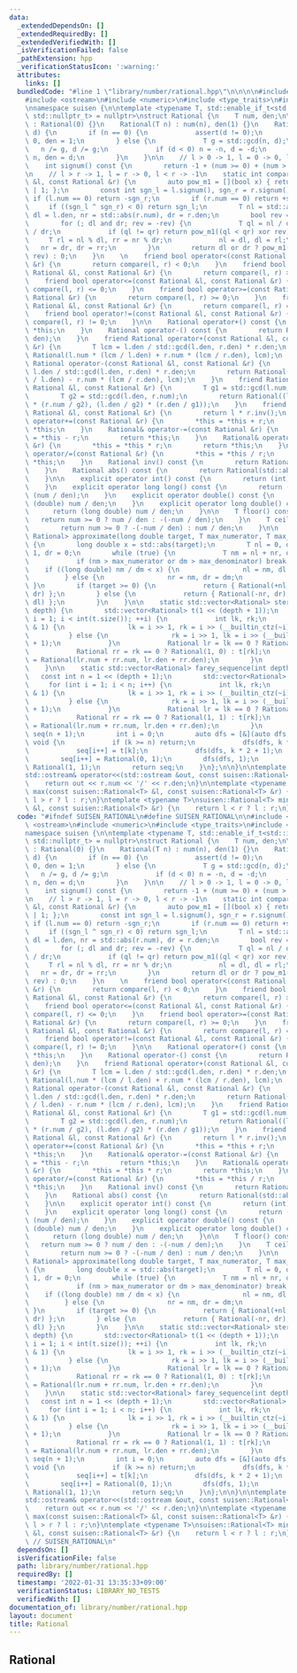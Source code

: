 ```yaml
---
data:
  _extendedDependsOn: []
  _extendedRequiredBy: []
  _extendedVerifiedWith: []
  _isVerificationFailed: false
  _pathExtension: hpp
  _verificationStatusIcon: ':warning:'
  attributes:
    links: []
  bundledCode: "#line 1 \"library/number/rational.hpp\"\n\n\n\n#include <cmath>\n\
    #include <ostream>\n#include <numeric>\n#include <type_traits>\n#include <vector>\n\
    \nnamespace suisen {\n\ntemplate <typename T, std::enable_if_t<std::is_integral_v<T>,\
    \ std::nullptr_t> = nullptr>\nstruct Rational {\n    T num, den;\n\n    Rational()\
    \ : Rational(0) {}\n    Rational(T n) : num(n), den(1) {}\n    Rational(T n, T\
    \ d) {\n        if (n == 0) {\n            assert(d != 0);\n            num =\
    \ 0, den = 1;\n        } else {\n            T g = std::gcd(n, d);\n         \
    \   n /= g, d /= g;\n            if (d < 0) n = -n, d = -d;\n            num =\
    \ n, den = d;\n        }\n    }\n\n    // l > 0 -> 1, l = 0 -> 0, l < 0 -> -1\n\
    \    int signum() const {\n        return -1 + (num >= 0) + (num > 0);\n    }\n\
    \n    // l > r -> 1, l = r -> 0, l < r -> -1\n    static int compare(const Rational\
    \ &l, const Rational &r) {\n        auto pow_m1 = [](bool x) { return -int(x)\
    \ | 1; };\n        const int sgn_l = l.signum(), sgn_r = r.signum();\n       \
    \ if (l.num == 0) return -sgn_r;\n        if (r.num == 0) return +sgn_l;\n   \
    \     if ((sgn_l ^ sgn_r) < 0) return sgn_l;\n        T nl = std::abs(l.num),\
    \ dl = l.den, nr = std::abs(r.num), dr = r.den;\n        bool rev = sgn_l < 0;\n\
    \        for (; dl and dr; rev = -rev) {\n            T ql = nl / dl, qr = nr\
    \ / dr;\n            if (ql != qr) return pow_m1((ql < qr) xor rev);\n       \
    \     T rl = nl % dl, rr = nr % dr;\n            nl = dl, dl = rl;\n         \
    \   nr = dr, dr = rr;\n        }\n        return dl or dr ? pow_m1((dr > 0) xor\
    \ rev) : 0;\n    }\n    \n    friend bool operator<(const Rational &l, const Rational\
    \ &r) {\n        return compare(l, r) < 0;\n    }\n    friend bool operator>(const\
    \ Rational &l, const Rational &r) {\n        return compare(l, r) > 0;\n    }\n\
    \    friend bool operator<=(const Rational &l, const Rational &r) {\n        return\
    \ compare(l, r) <= 0;\n    }\n    friend bool operator>=(const Rational &l, const\
    \ Rational &r) {\n        return compare(l, r) >= 0;\n    }\n    friend bool operator==(const\
    \ Rational &l, const Rational &r) {\n        return compare(l, r) == 0;\n    }\n\
    \    friend bool operator!=(const Rational &l, const Rational &r) {\n        return\
    \ compare(l, r) != 0;\n    }\n\n    Rational operator+() const {\n        return\
    \ *this;\n    }\n    Rational operator-() const {\n        return Rational(-num,\
    \ den);\n    }\n    friend Rational operator+(const Rational &l, const Rational\
    \ &r) {\n        T lcm = l.den / std::gcd(l.den, r.den) * r.den;\n        return\
    \ Rational(l.num * (lcm / l.den) + r.num * (lcm / r.den), lcm);\n    }\n    friend\
    \ Rational operator-(const Rational &l, const Rational &r) {\n        T lcm =\
    \ l.den / std::gcd(l.den, r.den) * r.den;\n        return Rational(l.num * (lcm\
    \ / l.den) - r.num * (lcm / r.den), lcm);\n    }\n    friend Rational operator*(const\
    \ Rational &l, const Rational &r) {\n        T g1 = std::gcd(l.num, r.den);\n\
    \        T g2 = std::gcd(l.den, r.num);\n        return Rational((l.num / g1)\
    \ * (r.num / g2), (l.den / g2) * (r.den / g1));\n    }\n    friend Rational operator/(const\
    \ Rational &l, const Rational &r) {\n        return l * r.inv();\n    }\n    Rational&\
    \ operator+=(const Rational &r) {\n        *this = *this + r;\n        return\
    \ *this;\n    }\n    Rational& operator-=(const Rational &r) {\n        *this\
    \ = *this - r;\n        return *this;\n    }\n    Rational& operator*=(const Rational\
    \ &r) {\n        *this = *this * r;\n        return *this;\n    }\n    Rational&\
    \ operator/=(const Rational &r) {\n        *this = *this / r;\n        return\
    \ *this;\n    }\n    Rational inv() const {\n        return Rational(den, num);\n\
    \    }\n    Rational abs() const {\n        return Rational(std::abs(num), den);\n\
    \    }\n\n    explicit operator int() const {\n        return (int) (num / den);\n\
    \    }\n    explicit operator long long() const {\n        return (long long)\
    \ (num / den);\n    }\n    explicit operator double() const {\n        return\
    \ (double) num / den;\n    }\n    explicit operator long double() const {\n  \
    \      return (long double) num / den;\n    }\n\n    T floor() const {\n     \
    \   return num >= 0 ? num / den : -(-num / den);\n    }\n    T ceil() const {\n\
    \        return num >= 0 ? -(-num / den) : num / den;\n    }\n\n    static std::pair<Rational,\
    \ Rational> approximate(long double target, T max_numerator, T max_denominator)\
    \ {\n        long double x = std::abs(target);\n        T nl = 0, dl = 1, nr =\
    \ 1, dr = 0;\n        while (true) {\n            T nm = nl + nr, dm = dl + dr;\n\
    \            if (nm > max_numerator or dm > max_denominator) break;\n        \
    \    if ((long double) nm / dm < x) {\n                nl = nm, dl = dm;\n   \
    \         } else {\n                nr = nm, dr = dm;\n            }\n       \
    \ }\n        if (target >= 0) {\n            return { Rational(+nl, dl), Rational(+nr,\
    \ dr) };\n        } else {\n            return { Rational(-nr, dr), Rational(-nl,\
    \ dl) };\n        }\n    }\n\n    static std::vector<Rational> stern_brocot(int\
    \ depth) {\n        std::vector<Rational> t(1 << (depth + 1));\n        for (int\
    \ i = 1; i < int(t.size()); ++i) {\n            int lk, rk;\n            if (i\
    \ & 1) {\n                lk = i >> 1, rk = i >> (__builtin_ctz(~i) + 1);\n  \
    \          } else {\n                rk = i >> 1, lk = i >> (__builtin_ctz( i)\
    \ + 1);\n            }\n            Rational lr = lk == 0 ? Rational(0, 1) : t[lk];\n\
    \            Rational rr = rk == 0 ? Rational(1, 0) : t[rk];\n            t[i]\
    \ = Rational(lr.num + rr.num, lr.den + rr.den);\n        }\n        return t;\n\
    \    }\n\n    static std::vector<Rational> farey_sequence(int depth) {\n     \
    \   const int n = 1 << (depth + 1);\n        std::vector<Rational> t(n);\n   \
    \     for (int i = 1; i < n; i++) {\n            int lk, rk;\n            if (i\
    \ & 1) {\n                lk = i >> 1, rk = i >> (__builtin_ctz(~i) + 1);\n  \
    \          } else {\n                rk = i >> 1, lk = i >> (__builtin_ctz( i)\
    \ + 1);\n            }\n            Rational lr = lk == 0 ? Rational(0, 1) : t[lk];\n\
    \            Rational rr = rk == 0 ? Rational(1, 1) : t[rk];\n            t[i]\
    \ = Rational(lr.num + rr.num, lr.den + rr.den);\n        }\n        std::vector<Rational>\
    \ seq(n + 1);\n        int i = 0;\n        auto dfs = [&](auto dfs, int k) ->\
    \ void {\n            if (k >= n) return;\n            dfs(dfs, k * 2 + 0);\n\
    \            seq[i++] = t[k];\n            dfs(dfs, k * 2 + 1);\n        };\n\
    \        seq[i++] = Rational(0, 1);\n        dfs(dfs, 1);\n        seq[i++] =\
    \ Rational(1, 1);\n        return seq;\n    }\n};\n\n}\n\ntemplate <typename T>\n\
    std::ostream& operator<<(std::ostream &out, const suisen::Rational<T> &r) {\n\
    \    return out << r.num << '/' << r.den;\n}\n\ntemplate <typename T>\nsuisen::Rational<T>\
    \ max(const suisen::Rational<T> &l, const suisen::Rational<T> &r) {\n    return\
    \ l > r ? l : r;\n}\ntemplate <typename T>\nsuisen::Rational<T> min(const suisen::Rational<T>\
    \ &l, const suisen::Rational<T> &r) {\n    return l < r ? l : r;\n}\n\n\n\n"
  code: "#ifndef SUISEN_RATIONAL\n#define SUISEN_RATIONAL\n\n#include <cmath>\n#include\
    \ <ostream>\n#include <numeric>\n#include <type_traits>\n#include <vector>\n\n\
    namespace suisen {\n\ntemplate <typename T, std::enable_if_t<std::is_integral_v<T>,\
    \ std::nullptr_t> = nullptr>\nstruct Rational {\n    T num, den;\n\n    Rational()\
    \ : Rational(0) {}\n    Rational(T n) : num(n), den(1) {}\n    Rational(T n, T\
    \ d) {\n        if (n == 0) {\n            assert(d != 0);\n            num =\
    \ 0, den = 1;\n        } else {\n            T g = std::gcd(n, d);\n         \
    \   n /= g, d /= g;\n            if (d < 0) n = -n, d = -d;\n            num =\
    \ n, den = d;\n        }\n    }\n\n    // l > 0 -> 1, l = 0 -> 0, l < 0 -> -1\n\
    \    int signum() const {\n        return -1 + (num >= 0) + (num > 0);\n    }\n\
    \n    // l > r -> 1, l = r -> 0, l < r -> -1\n    static int compare(const Rational\
    \ &l, const Rational &r) {\n        auto pow_m1 = [](bool x) { return -int(x)\
    \ | 1; };\n        const int sgn_l = l.signum(), sgn_r = r.signum();\n       \
    \ if (l.num == 0) return -sgn_r;\n        if (r.num == 0) return +sgn_l;\n   \
    \     if ((sgn_l ^ sgn_r) < 0) return sgn_l;\n        T nl = std::abs(l.num),\
    \ dl = l.den, nr = std::abs(r.num), dr = r.den;\n        bool rev = sgn_l < 0;\n\
    \        for (; dl and dr; rev = -rev) {\n            T ql = nl / dl, qr = nr\
    \ / dr;\n            if (ql != qr) return pow_m1((ql < qr) xor rev);\n       \
    \     T rl = nl % dl, rr = nr % dr;\n            nl = dl, dl = rl;\n         \
    \   nr = dr, dr = rr;\n        }\n        return dl or dr ? pow_m1((dr > 0) xor\
    \ rev) : 0;\n    }\n    \n    friend bool operator<(const Rational &l, const Rational\
    \ &r) {\n        return compare(l, r) < 0;\n    }\n    friend bool operator>(const\
    \ Rational &l, const Rational &r) {\n        return compare(l, r) > 0;\n    }\n\
    \    friend bool operator<=(const Rational &l, const Rational &r) {\n        return\
    \ compare(l, r) <= 0;\n    }\n    friend bool operator>=(const Rational &l, const\
    \ Rational &r) {\n        return compare(l, r) >= 0;\n    }\n    friend bool operator==(const\
    \ Rational &l, const Rational &r) {\n        return compare(l, r) == 0;\n    }\n\
    \    friend bool operator!=(const Rational &l, const Rational &r) {\n        return\
    \ compare(l, r) != 0;\n    }\n\n    Rational operator+() const {\n        return\
    \ *this;\n    }\n    Rational operator-() const {\n        return Rational(-num,\
    \ den);\n    }\n    friend Rational operator+(const Rational &l, const Rational\
    \ &r) {\n        T lcm = l.den / std::gcd(l.den, r.den) * r.den;\n        return\
    \ Rational(l.num * (lcm / l.den) + r.num * (lcm / r.den), lcm);\n    }\n    friend\
    \ Rational operator-(const Rational &l, const Rational &r) {\n        T lcm =\
    \ l.den / std::gcd(l.den, r.den) * r.den;\n        return Rational(l.num * (lcm\
    \ / l.den) - r.num * (lcm / r.den), lcm);\n    }\n    friend Rational operator*(const\
    \ Rational &l, const Rational &r) {\n        T g1 = std::gcd(l.num, r.den);\n\
    \        T g2 = std::gcd(l.den, r.num);\n        return Rational((l.num / g1)\
    \ * (r.num / g2), (l.den / g2) * (r.den / g1));\n    }\n    friend Rational operator/(const\
    \ Rational &l, const Rational &r) {\n        return l * r.inv();\n    }\n    Rational&\
    \ operator+=(const Rational &r) {\n        *this = *this + r;\n        return\
    \ *this;\n    }\n    Rational& operator-=(const Rational &r) {\n        *this\
    \ = *this - r;\n        return *this;\n    }\n    Rational& operator*=(const Rational\
    \ &r) {\n        *this = *this * r;\n        return *this;\n    }\n    Rational&\
    \ operator/=(const Rational &r) {\n        *this = *this / r;\n        return\
    \ *this;\n    }\n    Rational inv() const {\n        return Rational(den, num);\n\
    \    }\n    Rational abs() const {\n        return Rational(std::abs(num), den);\n\
    \    }\n\n    explicit operator int() const {\n        return (int) (num / den);\n\
    \    }\n    explicit operator long long() const {\n        return (long long)\
    \ (num / den);\n    }\n    explicit operator double() const {\n        return\
    \ (double) num / den;\n    }\n    explicit operator long double() const {\n  \
    \      return (long double) num / den;\n    }\n\n    T floor() const {\n     \
    \   return num >= 0 ? num / den : -(-num / den);\n    }\n    T ceil() const {\n\
    \        return num >= 0 ? -(-num / den) : num / den;\n    }\n\n    static std::pair<Rational,\
    \ Rational> approximate(long double target, T max_numerator, T max_denominator)\
    \ {\n        long double x = std::abs(target);\n        T nl = 0, dl = 1, nr =\
    \ 1, dr = 0;\n        while (true) {\n            T nm = nl + nr, dm = dl + dr;\n\
    \            if (nm > max_numerator or dm > max_denominator) break;\n        \
    \    if ((long double) nm / dm < x) {\n                nl = nm, dl = dm;\n   \
    \         } else {\n                nr = nm, dr = dm;\n            }\n       \
    \ }\n        if (target >= 0) {\n            return { Rational(+nl, dl), Rational(+nr,\
    \ dr) };\n        } else {\n            return { Rational(-nr, dr), Rational(-nl,\
    \ dl) };\n        }\n    }\n\n    static std::vector<Rational> stern_brocot(int\
    \ depth) {\n        std::vector<Rational> t(1 << (depth + 1));\n        for (int\
    \ i = 1; i < int(t.size()); ++i) {\n            int lk, rk;\n            if (i\
    \ & 1) {\n                lk = i >> 1, rk = i >> (__builtin_ctz(~i) + 1);\n  \
    \          } else {\n                rk = i >> 1, lk = i >> (__builtin_ctz( i)\
    \ + 1);\n            }\n            Rational lr = lk == 0 ? Rational(0, 1) : t[lk];\n\
    \            Rational rr = rk == 0 ? Rational(1, 0) : t[rk];\n            t[i]\
    \ = Rational(lr.num + rr.num, lr.den + rr.den);\n        }\n        return t;\n\
    \    }\n\n    static std::vector<Rational> farey_sequence(int depth) {\n     \
    \   const int n = 1 << (depth + 1);\n        std::vector<Rational> t(n);\n   \
    \     for (int i = 1; i < n; i++) {\n            int lk, rk;\n            if (i\
    \ & 1) {\n                lk = i >> 1, rk = i >> (__builtin_ctz(~i) + 1);\n  \
    \          } else {\n                rk = i >> 1, lk = i >> (__builtin_ctz( i)\
    \ + 1);\n            }\n            Rational lr = lk == 0 ? Rational(0, 1) : t[lk];\n\
    \            Rational rr = rk == 0 ? Rational(1, 1) : t[rk];\n            t[i]\
    \ = Rational(lr.num + rr.num, lr.den + rr.den);\n        }\n        std::vector<Rational>\
    \ seq(n + 1);\n        int i = 0;\n        auto dfs = [&](auto dfs, int k) ->\
    \ void {\n            if (k >= n) return;\n            dfs(dfs, k * 2 + 0);\n\
    \            seq[i++] = t[k];\n            dfs(dfs, k * 2 + 1);\n        };\n\
    \        seq[i++] = Rational(0, 1);\n        dfs(dfs, 1);\n        seq[i++] =\
    \ Rational(1, 1);\n        return seq;\n    }\n};\n\n}\n\ntemplate <typename T>\n\
    std::ostream& operator<<(std::ostream &out, const suisen::Rational<T> &r) {\n\
    \    return out << r.num << '/' << r.den;\n}\n\ntemplate <typename T>\nsuisen::Rational<T>\
    \ max(const suisen::Rational<T> &l, const suisen::Rational<T> &r) {\n    return\
    \ l > r ? l : r;\n}\ntemplate <typename T>\nsuisen::Rational<T> min(const suisen::Rational<T>\
    \ &l, const suisen::Rational<T> &r) {\n    return l < r ? l : r;\n}\n\n\n#endif\
    \ // SUISEN_RATIONAL\n"
  dependsOn: []
  isVerificationFile: false
  path: library/number/rational.hpp
  requiredBy: []
  timestamp: '2022-01-31 13:35:33+09:00'
  verificationStatus: LIBRARY_NO_TESTS
  verifiedWith: []
documentation_of: library/number/rational.hpp
layout: document
title: Rational
---
```

## Rational
